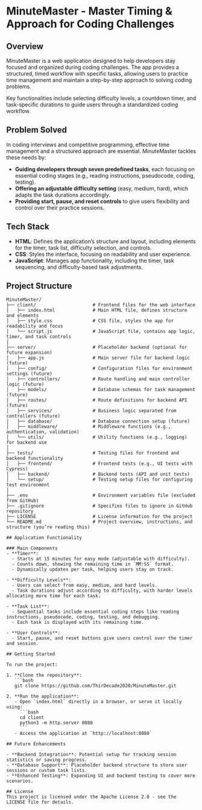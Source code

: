 # MinuteMaster - Master Timing & Approach for Coding Challenges

## Overview
MinuteMaster is a web application designed to help developers stay focused and organized during coding challenges. The app provides a structured, timed workflow with specific tasks, allowing users to practice time management and maintain a step-by-step approach to solving coding problems.

Key functionalities include selecting difficulty levels, a countdown timer, and task-specific durations to guide users through a standardized coding workflow.

## Problem Solved
In coding interviews and competitive programming, effective time management and a structured approach are essential. MinuteMaster tackles these needs by:
- **Guiding developers through seven predefined tasks**, each focusing on essential coding stages (e.g., reading instructions, pseudocode, coding, testing).
- **Offering an adjustable difficulty setting** (easy, medium, hard), which adapts the task durations accordingly.
- **Providing start, pause, and reset controls** to give users flexibility and control over their practice sessions.

## Tech Stack
- **HTML**: Defines the application’s structure and layout, including elements for the timer, task list, difficulty selection, and controls.
- **CSS**: Styles the interface, focusing on readability and user experience.
- **JavaScript**: Manages app functionality, including the timer, task sequencing, and difficulty-based task adjustments.

## Project Structure

```plaintext
MinuteMaster/
├── client/                     # Frontend files for the web interface
│   ├── index.html              # Main HTML file, defines structure and elements
│   ├── style.css               # CSS file, styles the app for readability and focus
│   └── script.js               # JavaScript file, contains app logic, timer, and task controls
│
├── server/                     # Placeholder backend (optional for future expansion)
│   ├── app.js                  # Main server file for backend logic (future)
│   ├── config/                 # Configuration files for environment settings (future)
│   ├── controllers/            # Route handling and main controller logic (future)
│   ├── models/                 # Database schemas for task management (future)
│   ├── routes/                 # Route definitions for backend API (future)
│   ├── services/               # Business logic separated from controllers (future)
│   ├── database/               # Database connection setup (future)
│   ├── middleware/             # Middleware functions (e.g., authentication, validation)
│   └── utils/                  # Utility functions (e.g., logging) for backend use
│
├── tests/                      # Testing files for frontend and backend functionality
│   ├── frontend/               # Frontend tests (e.g., UI tests with Cypress)
│   ├── backend/                # Backend tests (API and unit tests)
│   └── setup/                  # Testing setup files for configuring test environment
│
├── .env                        # Environment variables file (excluded from GitHub)
├── .gitignore                  # Specifies files to ignore in GitHub repository
├── LICENSE                     # License information for the project
└── README.md                   # Project overview, instructions, and structure (you’re reading this)

## Application Functionality

### Main Components
- **Timer**: 
  - Starts at 15 minutes for easy mode (adjustable with difficulty).
  - Counts down, showing the remaining time in `MM:SS` format.
  - Dynamically updates per task, helping users stay on track.

- **Difficulty Levels**: 
  - Users can select from easy, medium, and hard levels.
  - Task durations adjust according to difficulty, with harder levels allocating more time for each task.

- **Task List**:
  - Sequential tasks include essential coding steps like reading instructions, pseudocode, coding, testing, and debugging.
  - Each task is displayed with its remaining time.

- **User Controls**:
  - Start, pause, and reset buttons give users control over the timer and session.

## Getting Started

To run the project:

1. **Clone the repository**:
   ```bash
   git clone https://github.com/ThirDecade2020/MinuteMaster.git

2. **Run the application**:
   - Open `index.html` directly in a browser, or serve it locally using:
     ```bash
     cd client
     python3 -m http.server 8080
     ```
   - Access the application at `http://localhost:8080`

## Future Enhancements

- **Backend Integration**: Potential setup for tracking session statistics or saving progress.
- **Database Support**: Placeholder backend structure to store user sessions or custom task lists.
- **Enhanced Testing**: Expanding UI and backend testing to cover more scenarios.

## License
This project is licensed under the Apache License 2.0 - see the LICENSE file for details.

